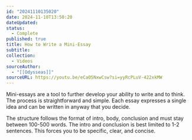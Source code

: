 ```yaml
---
id: "20241110135020"
date: 2024-11-10T13:50:20
dateUpdated: 
status:
  - Complete
published: true
title: How to Write a Mini-Essay
subtitle: 
collection:
  - Videos
sourceAuthor:
  - "[[Odysseas]]"
sourceURL: https://youtu.be/eCaOSNxwCsw?si=yyRcPLuV-422xkMW
---
```

Mini-essays are a tool to further develop your ability to write and to think. The process is straightforward and simple. Each essay expresses a single idea and can be written in anyway that you decide. 

The structure follows the format of intro, body, conclusion and must stay between 100-500 words. The intro and conclusion is best limited to 1-2 sentences. This forces you to be specific, clear, and concise.